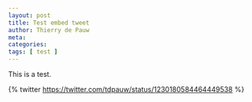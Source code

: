 ```yaml
---
layout: post
title: Test embed tweet
author: Thierry de Pauw
meta:
categories:
tags: [ test ]
---
```


This is a test.

{% twitter https://twitter.com/tdpauw/status/1230180584464449538 %}
